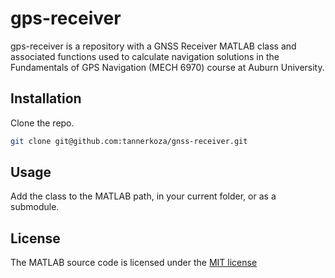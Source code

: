# gps-receiver

gps-receiver is a repository with a GNSS Receiver MATLAB class and associated functions used to calculate navigation solutions in the Fundamentals of GPS Navigation (MECH 6970) course at Auburn University.

## Installation

Clone the repo.

```sh
git clone git@github.com:tannerkoza/gnss-receiver.git
```

## Usage

Add the class to the MATLAB path, in your current folder, or as a submodule.

## License

The MATLAB source code is licensed under the [MIT license](LICENSE.md)
